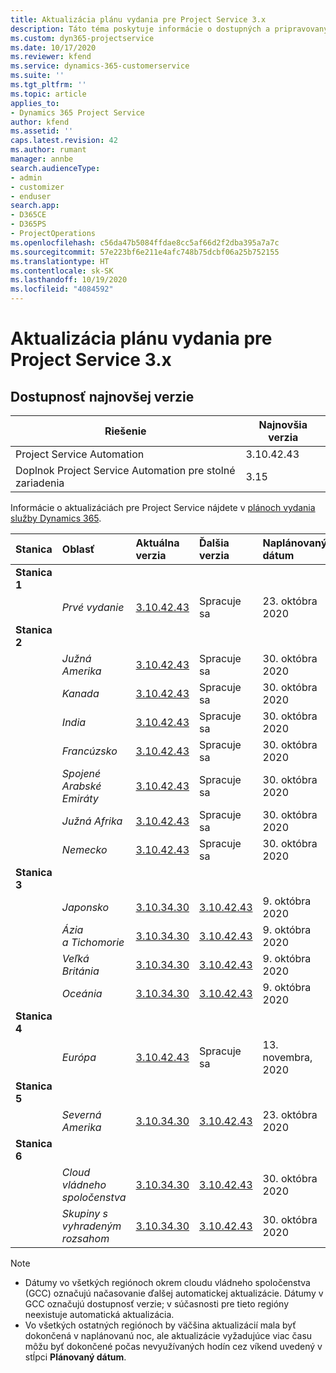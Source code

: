 ```yaml
---
title: Aktualizácia plánu vydania pre Project Service 3.x
description: Táto téma poskytuje informácie o dostupných a pripravovaných vydaniach aplikácie Dynamics 365 Project Service Automation.
ms.custom: dyn365-projectservice
ms.date: 10/17/2020
ms.reviewer: kfend
ms.service: dynamics-365-customerservice
ms.suite: ''
ms.tgt_pltfrm: ''
ms.topic: article
applies_to:
- Dynamics 365 Project Service
author: kfend
ms.assetid: ''
caps.latest.revision: 42
ms.author: rumant
manager: annbe
search.audienceType:
- admin
- customizer
- enduser
search.app:
- D365CE
- D365PS
- ProjectOperations
ms.openlocfilehash: c56da47b5084ffdae8cc5af66d2f2dba395a7a7c
ms.sourcegitcommit: 57e223bf6e211e4afc748b75dcbf06a25b752155
ms.translationtype: HT
ms.contentlocale: sk-SK
ms.lasthandoff: 10/19/2020
ms.locfileid: "4084592"
---
```

# <a name="update-release-schedule-for-project-service-3x"></a>Aktualizácia plánu vydania pre Project Service 3.x

## <a name="latest-version-availability"></a>Dostupnosť najnovšej verzie

| Riešenie  | Najnovšia verzia |
|-------|----|
| Project Service Automation    |  3.10.42.43  |
| Doplnok Project Service Automation pre stolné zariadenia                | 3.15          |

Informácie o aktualizáciách pre Project Service nájdete v [plánoch vydania služby Dynamics 365](https://docs.microsoft.com/dynamics365/release-plans/). 

| Stanica  | Oblasť | Aktuálna verzia | Ďalšia verzia |  Naplánovaný dátum
| :---   | :---   | :---   | :---   |:---   |         
|<strong>Stanica 1</strong> | |  |  | |
| | <i>Prvé vydanie</i> | [3.10.42.43](whats-new-ur-24.md) | Spracuje sa | 23. októbra 2020
|<strong>Stanica 2</strong> | |  |  | |
| | <i>Južná Amerika</i> | [3.10.42.43](whats-new-ur-24.md) | Spracuje sa | 30. októbra 2020
| | <i>Kanada</i> | [3.10.42.43](whats-new-ur-24.md) | Spracuje sa | 30. októbra 2020 
| | <i>India</i> | [3.10.42.43](whats-new-ur-24.md) | Spracuje sa | 30. októbra 2020
| | <i>Francúzsko</i> | [3.10.42.43](whats-new-ur-24.md) | Spracuje sa | 30. októbra 2020
| | <i>Spojené Arabské Emiráty</i> | [3.10.42.43](whats-new-ur-24.md) | Spracuje sa | 30. októbra 2020
| | <i>Južná Afrika</i> | [3.10.42.43](whats-new-ur-24.md) | Spracuje sa | 30. októbra 2020
| | <i>Nemecko</i> | [3.10.42.43](whats-new-ur-24.md) | Spracuje sa | 30. októbra 2020
|<strong>Stanica 3</strong> | |  |  | |
| | <i>Japonsko</i> |[3.10.34.30](whats-new-ur-23.md) | [3.10.42.43](whats-new-ur-24.md) | 9. októbra 2020 
| | <i>Ázia a Tichomorie</i> |[3.10.34.30](whats-new-ur-23.md) | [3.10.42.43](whats-new-ur-24.md) | 9. októbra 2020
| | <i>Veľká Británia</i> |[3.10.34.30](whats-new-ur-23.md) | [3.10.42.43](whats-new-ur-24.md) | 9. októbra 2020
| | <i>Oceánia</i> |[3.10.34.30](whats-new-ur-23.md) | [3.10.42.43](whats-new-ur-24.md) | 9. októbra 2020
|<strong>Stanica 4</strong> | |  |  | |
| | <i>Európa</i> |[3.10.42.43](whats-new-ur-24.md) | Spracuje sa | 13. novembra, 2020
|<strong>Stanica 5</strong> | |  |  | |
| | <i>Severná Amerika</i> |[3.10.34.30](whats-new-ur-23.md) | [3.10.42.43](whats-new-ur-24.md) | 23. októbra 2020
|<strong>Stanica 6</strong> | |  |  | |
| | <i>Cloud vládneho spoločenstva</i> |[3.10.34.30](whats-new-ur-23.md) | [3.10.42.43](whats-new-ur-24.md) | 30. októbra 2020
| | <i>Skupiny s vyhradeným rozsahom</i> |[3.10.34.30](whats-new-ur-23.md) | [3.10.42.43](whats-new-ur-24.md) | 30. októbra 2020

>[!Note]
> - Dátumy vo všetkých regiónoch okrem cloudu vládneho spoločenstva (GCC) označujú načasovanie ďalšej automatickej aktualizácie. Dátumy v GCC označujú dostupnosť verzie; v súčasnosti pre tieto regióny neexistuje automatická aktualizácia.
> - Vo všetkých ostatných regiónoch by väčšina aktualizácií mala byť dokončená v naplánovanú noc, ale aktualizácie vyžadujúce viac času môžu byť dokončené počas nevyužívaných hodín cez víkend uvedený v stĺpci **Plánovaný dátum**.

